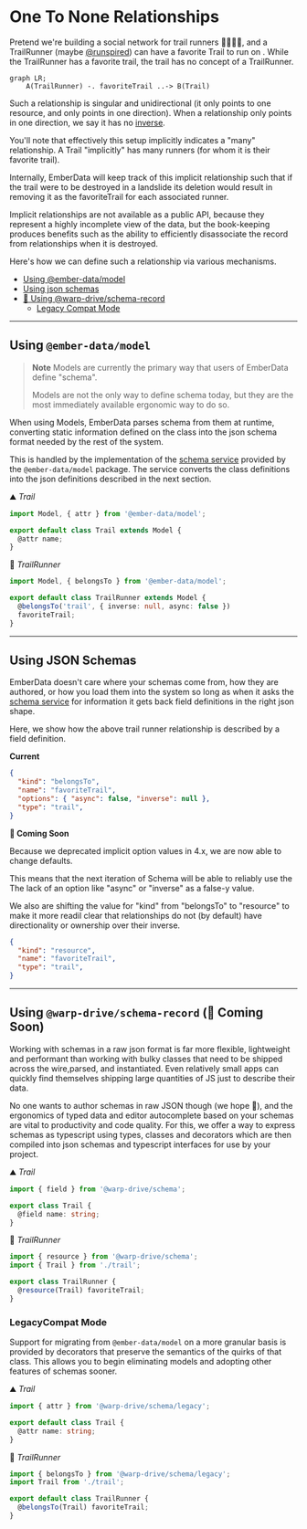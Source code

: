 # One To None Relationships

Pretend we're building a social network for trail runners 🏃🏃🏾‍♀️, and a TrailRunner (maybe [@runspired](https://github.com/runspired)) can have a favorite Trail to run on . While the TrailRunner has a favorite trail, the trail has no concept of a TrailRunner.

```mermaid
graph LR;
    A(TrailRunner) -. favoriteTrail ..-> B(Trail)
```

Such a relationship is singular and unidirectional (it only points to one resource, and only points in one direction).
When a relationship only points in one direction, we say it has no [inverse](../features/inverses.md).

You'll note that effectively this setup implicitly indicates a "many" relationship. A Trail "implicitly" has many runners (for whom it is their favorite trail).

Internally, EmberData will keep track of this implicit relationship such that if the trail were to be destroyed in a landslide its deletion would result in removing it as the favoriteTrail for each associated runner.

Implicit relationships are not available as a public API, because they represent a highly incomplete view of the data, but the book-keeping produces benefits such as
the ability to efficiently disassociate the record from relationships when it is destroyed.

Here's how we can define such a relationship via various mechanisms.

- [Using @ember-data/model](#using-ember-datamodel)
- [Using json schemas](#using-json-schemas)
- [🚧 Using @warp-drive/schema-record](#using-warp-driveschema-record-🚧-coming-soon)
  - [Legacy Compat Mode](#legacycompat-mode)

---

## Using `@ember-data/model`

> **Note** Models are currently the primary way that users of EmberData define "schema".
>
> Models are not the only way to define schema today, but they
> are the most immediately available ergonomic way to do so.

When using Models, EmberData parses schema from them at runtime,
converting static information defined on the class into the json
schema format needed by the rest of the system.

This is handled by the implementation of the [schema service](https://api.emberjs.com/ember-data/release/classes/SchemaService) provided
by the `@ember-data/model` package. The service converts the class
definitions into the json definitions described in the next section.

⛰️ *Trail*

```ts
import Model, { attr } from '@ember-data/model';

export default class Trail extends Model {
  @attr name;
}
```

🌲 *TrailRunner*

```ts
import Model, { belongsTo } from '@ember-data/model';

export default class TrailRunner extends Model {
  @belongsTo('trail', { inverse: null, async: false })
  favoriteTrail;
}
```

---

## Using JSON Schemas

EmberData doesn't care where your schemas come from, how they are authored,
or how you load them into the system so long as when it asks the [schema service](https://api.emberjs.com/ember-data/release/classes/SchemaService)
for information it gets back field definitions in the right json shape.

Here, we show how the above trail runner relationship is described by a field definition.

**Current**

```json
{
  "kind": "belongsTo",
  "name": "favoriteTrail",
  "options": { "async": false, "inverse": null },
  "type": "trail",
}
```

**🚧 Coming Soon**

Because we deprecated implicit option values in 4.x, we are now able to change defaults.

This means that the next iteration of Schema will be able to reliably use
the The lack of an option like "async" or "inverse" as a false-y value.

We also are shifting the value for "kind" from "belongsTo" to "resource"
to make it more readil clear that relationships do not (by default) have
directionality or ownership over their inverse.

```json
{
  "kind": "resource",
  "name": "favoriteTrail",
  "type": "trail",
}
```

---

## Using `@warp-drive/schema-record` (🚧 Coming Soon)

Working with schemas in a raw json format is far more flexible, lightweight and
performant than working with bulky classes that need to be shipped across the wire,parsed, and instantiated. Even relatively small apps can quickly find themselves shipping large quantities of JS just to describe their data.

No one wants to author schemas in raw JSON though (we hope 😬), and the ergonomics of typed data and editor autocomplete based on your schemas are vital to productivity and
code quality. For this, we offer a way to express schemas as typescript using types, classes and decorators which are then compiled into json schemas and typescript interfaces for use by your project.

⛰️ *Trail*

```ts
import { field } from '@warp-drive/schema';

export class Trail {
  @field name: string;
}
```

🌲 *TrailRunner*

```ts
import { resource } from '@warp-drive/schema';
import { Trail } from './trail';

export class TrailRunner {
  @resource(Trail) favoriteTrail;
}
```

### LegacyCompat Mode

Support for migrating from `@ember-data/model` on a more granular basis is provided by decorators that preserve the semantics of the quirks of that class. This allows you to begin eliminating models
and adopting other features of schemas sooner.

⛰️ *Trail*

```ts
import { attr } from '@warp-drive/schema/legacy';

export default class Trail {
  @attr name: string;
}
```

🌲 *TrailRunner*

```ts
import { belongsTo } from '@warp-drive/schema/legacy';
import Trail from './trail';

export default class TrailRunner {
  @belongsTo(Trail) favoriteTrail;
}
```
